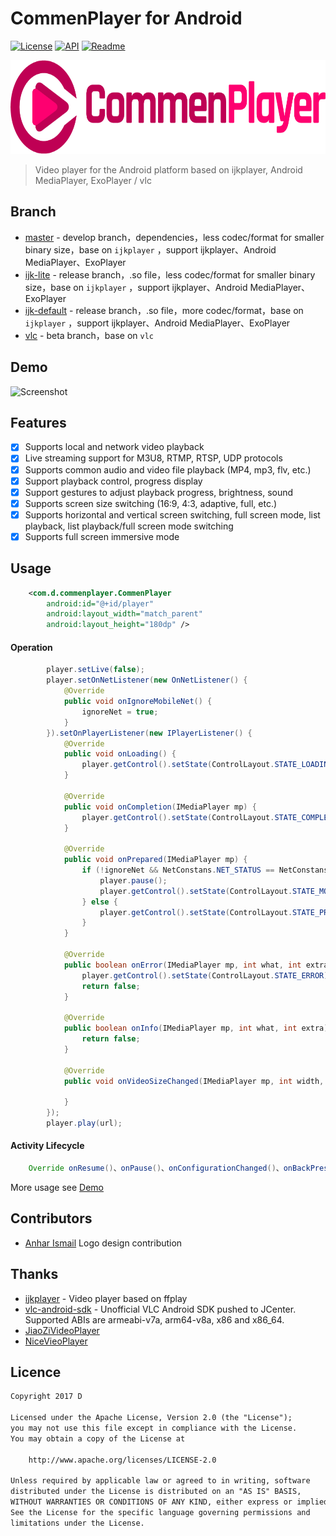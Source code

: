 # CommenPlayer for Android

[![License](https://img.shields.io/badge/license-Apache%202-green.svg)](https://www.apache.org/licenses/LICENSE-2.0)
[![API](https://img.shields.io/badge/API-9%2B-green.svg?style=flat)](https://android-arsenal.com/api?level=9)
[![Readme](https://img.shields.io/badge/README-%E4%B8%AD%E6%96%87-brightgreen.svg)](https://github.com/Dsiner/CommenPlayer/blob/master/README-zh.md)

<a href="https://github.com/Dsiner/CommenPlayer" target="_blank"><p align="center"><img src="https://github.com/Dsiner/CommenPlayer/blob/master/logo/horizontal-color.png" alt="CommenPlayer" height="150px"></p></a>

> Video player for the Android platform based on ijkplayer, Android MediaPlayer, ExoPlayer / vlc

## Branch
- [master](https://github.com/Dsiner/CommenPlayer)  - develop branch，dependencies，less codec/format for smaller binary size，base on `ijkplayer` ，support ijkplayer、Android MediaPlayer、ExoPlayer
- [ijk-lite](https://github.com/Dsiner/CommenPlayer/tree/ijk-lite-v0.8.8)  - release branch，.so file，less codec/format for smaller binary size，base on `ijkplayer` ，support ijkplayer、Android MediaPlayer、ExoPlayer
- [ijk-default](https://github.com/Dsiner/CommenPlayer/tree/ijk-default-v0.8.8)  - release branch，.so file，more codec/format，base on `ijkplayer` ，support ijkplayer、Android MediaPlayer、ExoPlayer
- [vlc](https://github.com/Dsiner/CommenPlayer/tree/vlc)  - beta branch，base on `vlc`

## Demo
<p>
   <img src="https://github.com/Dsiner/Resouce/blob/master/lib/CommenPlayer/commenplayer.gif" width="320" alt="Screenshot"/>
</p>

## Features
- [x] Supports local and network video playback
- [x] Live streaming support for M3U8, RTMP, RTSP, UDP protocols
- [x] Supports common audio and video file playback (MP4, mp3, flv, etc.)
- [x] Support playback control, progress display
- [x] Support gestures to adjust playback progress, brightness, sound
- [x] Supports screen size switching (16:9, 4:3, adaptive, full, etc.)
- [x] Supports horizontal and vertical screen switching, full screen mode, list playback, list playback/full screen mode switching
- [x] Supports full screen immersive mode

## Usage
```xml
    <com.d.commenplayer.CommenPlayer
        android:id="@+id/player"
        android:layout_width="match_parent"
        android:layout_height="180dp" />
```

#### Operation
```java
        player.setLive(false);
        player.setOnNetListener(new OnNetListener() {
            @Override
            public void onIgnoreMobileNet() {
                ignoreNet = true;
            }
        }).setOnPlayerListener(new IPlayerListener() {
            @Override
            public void onLoading() {
                player.getControl().setState(ControlLayout.STATE_LOADING);
            }

            @Override
            public void onCompletion(IMediaPlayer mp) {
                player.getControl().setState(ControlLayout.STATE_COMPLETION);
            }

            @Override
            public void onPrepared(IMediaPlayer mp) {
                if (!ignoreNet && NetConstans.NET_STATUS == NetConstans.CONNECTED_MOBILE) {
                    player.pause();
                    player.getControl().setState(ControlLayout.STATE_MOBILE_NET);
                } else {
                    player.getControl().setState(ControlLayout.STATE_PREPARED);
                }
            }

            @Override
            public boolean onError(IMediaPlayer mp, int what, int extra) {
                player.getControl().setState(ControlLayout.STATE_ERROR);
                return false;
            }

            @Override
            public boolean onInfo(IMediaPlayer mp, int what, int extra) {
                return false;
            }

            @Override
            public void onVideoSizeChanged(IMediaPlayer mp, int width, int height, int sarNum, int sarDen) {

            }
        });
        player.play(url);
```

#### Activity Lifecycle
```java
    Override onResume()、onPause()、onConfigurationChanged()、onBackPressed()、onDestroy()
```

More usage see [Demo](app/src/main/java/com/d/iplayer/MainActivity.java)

## Contributors
- [Anhar Ismail](https://github.com/anharismail) Logo design contribution

## Thanks
- [ijkplayer](https://github.com/Bilibili/ijkplayer)  - Video player based on ffplay
- [vlc-android-sdk](https://github.com/mrmaffen/vlc-android-sdk)  - Unofficial VLC Android SDK pushed to JCenter. Supported ABIs are armeabi-v7a, arm64-v8a, x86 and x86_64.
- [JiaoZiVideoPlayer](https://github.com/lipangit/JiaoZiVideoPlayer)
- [NiceVieoPlayer](https://github.com/xiaoyanger0825/NiceVieoPlayer)

## Licence

```txt
Copyright 2017 D

Licensed under the Apache License, Version 2.0 (the "License");
you may not use this file except in compliance with the License.
You may obtain a copy of the License at

    http://www.apache.org/licenses/LICENSE-2.0

Unless required by applicable law or agreed to in writing, software
distributed under the License is distributed on an "AS IS" BASIS,
WITHOUT WARRANTIES OR CONDITIONS OF ANY KIND, either express or implied.
See the License for the specific language governing permissions and
limitations under the License.
```
